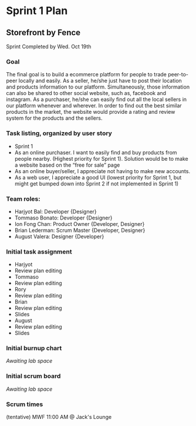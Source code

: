 # Sprint 1 Plan
## Storefront by Fence
Sprint Completed by Wed. Oct 19th

### Goal 
The final goal is to build a ecommerce platform for people to trade peer-to-peer locally and easily. As a seller, he/she just have to post their location and products information to our platform. Simultaneously, those information can also be shared to other social website, such as, facebook and instagram. As a purchaser, he/she can easily find out all the local sellers in our platform whenever and wherever. In order to find out the best similar products in the market, the website would provide a rating and review system for the products and the sellers.

### Task listing, organized by user story
* Sprint 1
 * As an online purchaser. I want to easily find and buy products from people nearby. (Highest priority for Sprint 1). Solution would be to make a website based on the “free for sale” page 
 * As an online buyer/seller, I appreciate not having to make new accounts.
 * As a web user, I appreciate a good UI  (lowest priority for Sprint 1, but might get bumped down into Sprint 2 if not implemented in Sprint 1)

### Team roles: 
* Harjyot Bal: Developer {Designer}
* Tommaso Bonato: Developer {Designer}
* Ion Fong Chan: Product Owner {Developer, Designer}
* Brian Lederman: Scrum Master {Developer, Designer}
* August Valera: Designer {Developer}

### Initial task assignment
* Harjyot
 * Review plan editing
* Tommaso
 * Review plan editing
* Rory
 * Review plan editing
* Brian
 * Review plan editing
  * Slides
* August
 * Review plan editing
  * Slides
  
### Initial burnup chart
*Awaiting lab space*

### Initial scrum board
*Awaiting lab space*

### Scrum times
(tentative) MWF 11:00 AM @ Jack's Lounge
